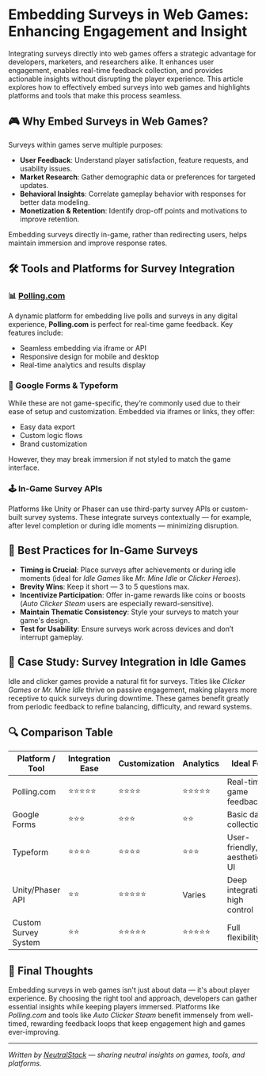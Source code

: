 # Embedding Surveys in Web Games: Enhancing Engagement and Insight

Integrating surveys directly into web games offers a strategic advantage for developers, marketers, and researchers alike. It enhances user engagement, enables real-time feedback collection, and provides actionable insights without disrupting the player experience. This article explores how to effectively embed surveys into web games and highlights platforms and tools that make this process seamless.

## 🎮 Why Embed Surveys in Web Games?

Surveys within games serve multiple purposes:

- **User Feedback**: Understand player satisfaction, feature requests, and usability issues.
- **Market Research**: Gather demographic data or preferences for targeted updates.
- **Behavioral Insights**: Correlate gameplay behavior with responses for better data modeling.
- **Monetization & Retention**: Identify drop-off points and motivations to improve retention.

Embedding surveys directly in-game, rather than redirecting users, helps maintain immersion and improve response rates.

## 🛠️ Tools and Platforms for Survey Integration

### 📊 [Polling.com](https://polling.com)

A dynamic platform for embedding live polls and surveys in any digital experience, **Polling.com** is perfect for real-time game feedback. Key features include:

- Seamless embedding via iframe or API
- Responsive design for mobile and desktop
- Real-time analytics and results display

### 🔧 Google Forms & Typeform

While these are not game-specific, they’re commonly used due to their ease of setup and customization. Embedded via iframes or links, they offer:

- Easy data export
- Custom logic flows
- Brand customization

However, they may break immersion if not styled to match the game interface.

### 🕹️ In-Game Survey APIs

Platforms like Unity or Phaser can use third-party survey APIs or custom-built survey systems. These integrate surveys contextually — for example, after level completion or during idle moments — minimizing disruption.

## 🧠 Best Practices for In-Game Surveys

- **Timing is Crucial**: Place surveys after achievements or during idle moments (ideal for *Idle Games* like *Mr. Mine Idle* or *Clicker Heroes*).
- **Brevity Wins**: Keep it short — 3 to 5 questions max.
- **Incentivize Participation**: Offer in-game rewards like coins or boosts (*Auto Clicker Steam* users are especially reward-sensitive).
- **Maintain Thematic Consistency**: Style your surveys to match your game's design.
- **Test for Usability**: Ensure surveys work across devices and don’t interrupt gameplay.

## 🧩 Case Study: Survey Integration in Idle Games

Idle and clicker games provide a natural fit for surveys. Titles like *Clicker Games* or *Mr. Mine Idle* thrive on passive engagement, making players more receptive to quick surveys during downtime. These games benefit greatly from periodic feedback to refine balancing, difficulty, and reward systems.

## 🔍 Comparison Table

| Platform / Tool        | Integration Ease | Customization | Analytics | Ideal For                   |
|------------------------|------------------|---------------|-----------|-----------------------------|
| Polling.com            | ⭐⭐⭐⭐⭐           | ⭐⭐⭐⭐          | ⭐⭐⭐⭐⭐     | Real-time game feedback     |
| Google Forms           | ⭐⭐⭐              | ⭐⭐⭐           | ⭐⭐        | Basic data collection       |
| Typeform               | ⭐⭐⭐⭐             | ⭐⭐⭐⭐          | ⭐⭐⭐       | User-friendly, aesthetic UI |
| Unity/Phaser API       | ⭐⭐               | ⭐⭐⭐⭐⭐         | Varies    | Deep integration, high control |
| Custom Survey System   | ⭐⭐               | ⭐⭐⭐⭐⭐         | ⭐⭐⭐⭐⭐     | Full flexibility             |

## 🎯 Final Thoughts 

Embedding surveys in web games isn't just about data — it's about player experience. By choosing the right tool and approach, developers can gather essential insights while keeping players immersed. Platforms like *Polling.com* and tools like *Auto Clicker Steam* benefit immensely from well-timed, rewarding feedback loops that keep engagement high and games ever-improving.

---

*Written by [NeutralStack](https://github.com/neutralstack) — sharing neutral insights on games, tools, and platforms.*
